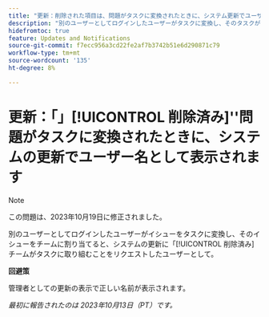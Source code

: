 ```yaml
---
title: "更新：削除された項目は、問題がタスクに変換されたときに、システム更新でユーザー名として表示されます"
description: "別のユーザーとしてログインしたユーザーがタスクに変換し、そのタスクがチームに割り当てられると、チームの作業を要求したユーザーに対して [ 削除済み ] と表示されます。"
hidefromtoc: true
feature: Updates and Notifications
source-git-commit: f7ecc956a3cd22fe2af7b3742b51e6d290871c79
workflow-type: tm+mt
source-wordcount: '135'
ht-degree: 8%

---
```



# 更新：「」[!UICONTROL 削除済み]&#39;&#39;問題がタスクに変換されたときに、システムの更新でユーザー名として表示されます

>[!NOTE]
>
>この問題は、2023年10月19日に修正されました。

別のユーザーとしてログインしたユーザーがイシューをタスクに変換し、そのイシューをチームに割り当てると、システムの更新に「[!UICONTROL 削除済み]チームがタスクに取り組むことをリクエストしたユーザーとして。

**回避策**

管理者としての更新の表示で正しい名前が表示されます。

_最初に報告されたのは 2023年10月13日（PT）です。_
